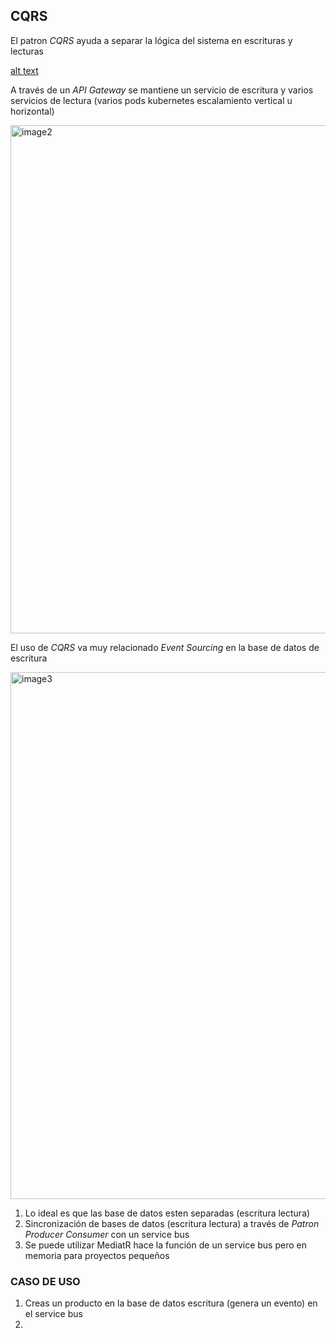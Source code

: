## CQRS

El patron _CQRS_ ayuda a separar la lógica del sistema en escrituras y lecturas

[alt text](https://github.com/alrare/pattern-CQRS/blob/main/PatternCQRS-1.drawio.png)

A través de un _API Gateway_ se mantiene un servicio de escritura y varios servicios de lectura (varios pods kubernetes escalamiento vertical u horizontal)

<img width="813" alt="image2" src="https://github.com/alrare/pattern-CQRS/assets/44535383/c62ac2bc-82d9-4f94-801e-11f1ddf894bf">

El uso de _CQRS_ va muy relacionado _Event Sourcing_ en la base de datos de escritura

<img width="843" alt="image3" src="https://github.com/alrare/pattern-CQRS/assets/44535383/bac515e3-2c84-4306-be8b-b3964471d6d3">

1. Lo ideal es que las base de datos esten separadas (escritura lectura)
2. Sincronización de bases de datos (escritura lectura) a través de _Patron Producer Consumer_ con un service bus
3. Se puede utilizar MediatR hace la función de un service bus pero en memoria para proyectos pequeños

### CASO DE USO
1. Creas un producto en la base de datos escritura (genera un evento) en el service bus
2. 
